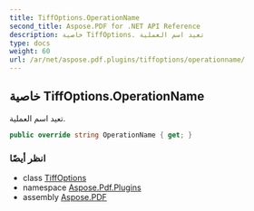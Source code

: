 ```yaml
---
title: TiffOptions.OperationName
second_title: Aspose.PDF for .NET API Reference
description: خاصية TiffOptions. تعيد اسم العملية
type: docs
weight: 60
url: /ar/net/aspose.pdf.plugins/tiffoptions/operationname/
---
```

## خاصية TiffOptions.OperationName

تعيد اسم العملية.

```csharp
public override string OperationName { get; }
```

### انظر أيضًا

* class [TiffOptions](../)
* namespace [Aspose.Pdf.Plugins](../../../aspose.pdf.plugins/)
* assembly [Aspose.PDF](../../../)